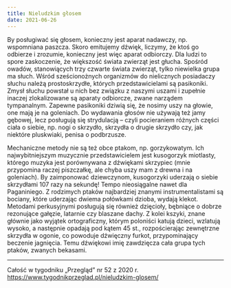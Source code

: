 ```yaml
---
title: Nieludzkim głosem
date: 2021-06-26
---
```

By posługiwać się głosem, konieczny jest aparat nadawczy, np. wspomniana paszcza. Skoro emitujemy dźwięk, liczymy, że ktoś go odbierze i zrozumie, konieczny jest więc aparat odbiorczy. Dla ludzi to spore zaskoczenie, że większość świata zwierząt jest głucha. Spośród owadów, stanowiących trzy czwarte świata zwierząt, tylko niewielka grupa ma słuch. Wśród sześcionożnych organizmów do nielicznych posiadaczy słuchu należą prostoskrzydłe, których przedstawicielami są pasikoniki. Zmysł słuchu powstał u nich bez związku z naszymi uszami i zupełnie inaczej zlokalizowane są aparaty odbiorcze, zwane narządem tympanalnym. Zapewne pasikoniki dziwią się, że nosimy uszy na głowie, one mają je na goleniach. Do wydawania głosów nie używają też jamy gębowej, lecz posługują się strydulacją – czyli pocieraniem różnych części ciała o siebie, np. nogi o skrzydło, skrzydła o drugie skrzydło czy, jak niektóre pluskwiaki, penisa o podbrzusze.

Mechaniczne metody nie są też obce ptakom, np. gorzykowatym. Ich najwybitniejszym muzycznie przedstawicielem jest kusogorzyk miotlasty, którego muzyka jest porównywana z dźwiękami skrzypiec (mnie przypomina raczej piszczałkę, ale chyba uszy mam z drewna i na goleniach). By zaimponować dziewczynom, kusogorzyki uderzają o siebie skrzydłami 107 razy na sekundę! Tempo nieosiągalne nawet dla Paganiniego. Z rodzimych ptaków najbardziej znanymi instrumentalistami są bociany, które uderzając dwiema połówkami dzioba, wydają klekot. Metodami perkusyjnymi posługują się również dzięcioły, bębniące o dobrze rezonujące gałęzie, latarnie czy blaszane dachy. Z kolei kszyki, znane głównie jako wyjątek ortograficzny, którym poloniści katują dzieci, wzlatują wysoko, a następnie opadają pod kątem 45 st., rozpościerając zewnętrzne skrzydła w ogonie, co powoduje dźwięczny furkot, przypominający beczenie jagnięcia. Temu dźwiękowi imię zawdzięcza cała grupa tych ptaków, zwanych bekasami.

***

Całość w tygodniku „Przegląd” nr 52 z 2020 r.  
<https://www.tygodnikprzeglad.pl/nieludzkim-glosem/>